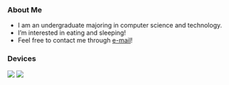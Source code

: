 ### About Me

- I am an undergraduate majoring in computer science and technology.
- I’m interested in eating and sleeping!
- Feel free to contact me through [e-mail](mailto:zhouzhoushen@seu.edu.cn)!

### Devices

[![](https://img.shields.io/badge/-Thinkbook%2016p-black?style=flat-square&logo=lenovo)](https://www.lenovo.com/)
[![](https://img.shields.io/badge/-Xiaomi%2010s-black?style=flat-square&logo=xiaomi)](https://www.mi.com/mi10s)

<!---
zhouzhoushen/zhouzhoushen is a ✨ special ✨ repository because its `README.md` (this file) appears on your GitHub profile.
You can click the Preview link to take a look at your changes.
--->
